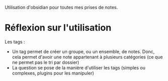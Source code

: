 
Utilisation d'obsidian pour toutes mes prises de notes.

# Réflexion sur l'utilisation

Les tags :
- Un tag permet de créer un groupe, ou un ensemble, de notes. Donc, cela permet d'avoir une note appartenant à plusieurs catégories (ce que ne permet pas le tri par dossier)
- La question se pose de la manière d'utiliser les tags (simples ou complexes, plugins pour les manipuler)

